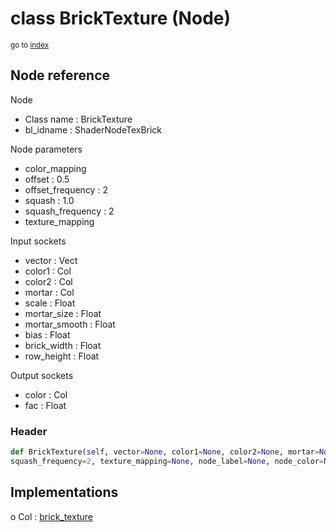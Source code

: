 # class BrickTexture (Node)

<sub>go to [index](/docs/index.md)</sub>

## Node reference

Node
 - Class name : BrickTexture
 - bl_idname : ShaderNodeTexBrick

Node parameters
 - color_mapping
 - offset : 0.5
 - offset_frequency : 2
 - squash : 1.0
 - squash_frequency : 2
 - texture_mapping

Input sockets
 - vector : Vect
 - color1 : Col
 - color2 : Col
 - mortar : Col
 - scale : Float
 - mortar_size : Float
 - mortar_smooth : Float
 - bias : Float
 - brick_width : Float
 - row_height : Float

Output sockets
 - color : Col
 - fac : Float

### Header

``` python
def BrickTexture(self, vector=None, color1=None, color2=None, mortar=None, scale=None, mortar_size=None, mortar_smooth=None, bias=None, brick_width=None, row_height=None, color_mapping=None, offset=0.5, offset_frequency=2, squash=1.0,
squash_frequency=2, texture_mapping=None, node_label=None, node_color=None):
```

## Implementations

o Col : [brick_texture](/docs/classes/brick_texture.md) 

